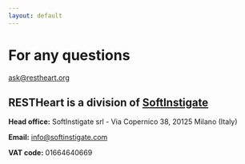 ```yaml
---
layout: default
---
```


<div class="h-100 pb-5 jumbotron jumbotron-fluid bg-red">
    <h1 class="my-5 text-center text-white">For any questions</h1>
    <div class="d-flex justify-content-center align-content-end w-100 h-100">
    <div>
        <a class="write-us-btn btn btn-lg" title="" href="mailto:ask@restheart.org?subject=About RESTHeart Platform" target="blank"> <i style="font-size:18px" class="icon-mail"></i> ask@restheart.org </a>
        </div>
    </div>

</div>

<div class="mb-5">
        <div class="d-flex justify-content-center">
            <div class="mt-4 mx-auto rounded p-2 bg-white">
                <h2 class="text-center m-0"><strong>RESTHeart</strong> is a division of <span class="softinstigate-color">
                <strong><a href="https://softinstigate.com">SoftInstigate</a></strong></span></h2>
            </div>
        </div>
    <div class="m-5 text-center">
        <p><strong>Head office:</strong> SoftInstigate srl - Via Copernico 38, 20125 Milano (Italy)</p>
        <p><strong>Email:</strong> <a href="mailto:info@softinstigate.com">info@softinstigate.com</a></p>
        <p><strong>VAT code:</strong> 01664640669</p>
    </div>
</div>